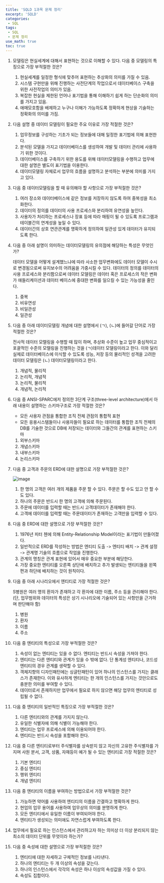 ```yaml
---
title: 'SQLD 1과목 문제 정리'
excerpt: 'SQLD'
categories:
 - SQL
tags:
 - SQL
 - 문제 정리
use_math: true
toc: true
---
```


1. 모델링은 현실세계에 대해서 표현하는 것으로 이해할 수 있다. 다음 중 모델링의 특징으로 가장 부적절한 것은?
   
    1. 현실세계를 일정한 형식에 맞추어 표현하는 추상화의 의미를 가질 수 있음. 
    2. 시스템 구현만을 위해 진행하는 사전단계의 작업으로서 데이터베이스 구축을 위한 사전작업의 의미가 있음.
    3. 복잡한 현실을 제한된 언어나 표기법을 통해 이해하기 쉽게 하는 단순화의 의미를 가지고 있음.
    4. 애매모호함을 배제하고 누구나 이해가 가능하도록 정확하게 현상을 기술하는 정확화의 의미를 가짐.
 
 2. 다음 설명 중 데이터 모델링이 필요한 주요 이유로 가장 적절한 것은?
    1. 업무정보를 구성하는 기초가 되는 정보들에 대해 일정한 표기법에 의해 표현한다. 
    2. 분석된 모델을 가지고 데이터베이스를 생성하여 개발 및 데이터 관리에 사용하기 위한 것이다.
    3. 데이터베이스를 구축하기 위한 용도를 위해 데이터모델링을 수행하고 업무에 대한 설명은 별도이 표기법을 이용한다.
    4. 데이터모델링 자체로서 업무의 흐름을 설명하고 분석하는 부분에 의미를 가지고 있다.
 3. 다음 중 데이터모델링을 할 때 유의해야 할 사항으로 가장 부적절한 것은?
    1. 여러 장소와 데이터베이스에 같은 정보를 저장하지 않도록 하여 중복성을 최소화한다.
    2. 데이터의 정의를 데이터의 사용 프로세스와 분리하여 유연성을 높인다.
    3. 사용자가 처리하는 프로세스나 장표 등에 따라 매핑이 될 수 있도록 프로그램과 테이블간의 연계성을 높일 수 있다.
    4. 데이터간의 상호 연관관계를 명확하게 정의하여 일관성 있게 데이터가 유지되도록 한다.
 4. 다음 중 아래 설명이 의미하는 데이터모델링의 유의점에 해당하는 특성은 무엇인가?

    데이터 모델을 어떻게 설계했느냐에 따라 사소한 업무변화에도 데이터 모델이 수시로 변경됨으로써 유지보수의 어려움을 가중시킬 수 있다. 데이터의 정의를 데이터의 사용 프로세스와 분리함으로써 데이터 모델링은 데이터 혹은 프로세스의 작은 변화가 애들리케이션과 데이터 베이스에 중대한 변화를 일으킬 수 있는 가능성을 줄인다.
    1. 중복
    2. 비유연성
    3. 비일관성
    4. 일관성
   
    
 5. 다음 중 아래 데이터모델링 개념에 대한 설명에서 \(ㄱ\), \(ㄴ\)에 들어갈 단어로 가장 적절한 것은?

    전사적 데이터 모렐링을 수행할 때 많이 하며, 추상화 수준이 높고 업무 중심적이고 포괄적인 수준의 모렐링을 진행하는 것을 \(ㄱ\)데이터 모델링이라고 한다. 이와 달리 실제로 데이터베이스에 이식할 수 있도록 성능, 저장 등의 물리적인 성격을 고려한 데이터 모델링은 \(ㄴ\) 데이터모델링이라고 한다.
    1. 개념적, 물리적
    2. 논리적, 개념적
    3. 논리적, 물리적
    4. 개념적, 논리적

 6. 다음 중 ANSI-SPARC에저 정의한 3단계 구조\(three-level architecture\)에서 아래 내용이 설명하는 스키마구조로 가장 적절한 것은?
    
    - 모든 사용자 관점을 통합한 조직 전체 관점의 통합적 표현
    - 모든 응용시스템들이나 사용자들이 필요로 하는 데이터를 통합한 조직 전체의 DB를 기술한 것으로 DB에 저장되는 데이터와 그들간의 관계를 표현하는 스키마

    1. 외부스키마
    2. 개념스키마
    3. 내부스키마
    4. 논리스키마
 7. 다음 중 고객과 주문의 ERD에 대한 설명으로 가장 부적절한 것은?
    
    ![image](https://github.com/sbhong95/sbhong95.github.io/assets/44902322/c327b54f-8744-4761-b0d2-ca685c1e7ad1)
    1. 한 명의 고객은 여러 개의 제품을 주문 할 수 있다. 주문은 할 수도 있고 안 할 수도 있다.
    2. 하나의 주문은 반드시 한 명의 고객에 의해 주문된다.
    3. 주문에 데이터를 입력할 때는 반드시 고객데이터가 존재해야 한다.
    4. 고객에 데이터를 입력할 때는 주문데이터가 존재하는 고객만을 입력할 수 있다.
 8. 다음 중 ERD에 대한 설명으로 가장 부적절한 것은? 
    1. 1976년 피터 첸에 의해 Entity-Relationship Model이라는 표기법이 만들어졌다.
    2. 일반적으로 ERD를 작성하는 방법은 엔티티 도출 -> 엔티티 배치 -> 관계 설정 -> 관계명 기술의 흐름으로 작업을 진행한다.
    3. 관계의 명칭은 관계 표현에 있어서 매우 중요한 부분에 해당한다.
    4. 가장 중요한 엔티티를 오른쪽 상단에 배치하고 추가 발생되는 엔티티들을 왼쪽 편과 하단에 배치하는 것이 원칙이다.
 9. 다음 중 아래 시나리오에서 엔티티로 가장 적절한 것은?

    S병원은 여러 명의 환자가 존재하고 각 환자에 대한 이름, 주소 등을 관리해야 한다.
    \(단, 업무범위와 데이터의 특성은 상기 시나리오에 기술되어 있는 사항만을 근거하며 판단해야 함\)
    1. 병원
    2. 환자
    3. 이름
    4. 주소 
 10. 다음 중 엔티티의 특성으로 가장 부적절한 것은?
     1.  속성이 없는 엔티티는 있을 수 없다. 엔티티는 반드시 속성을 가져야 한다.
     2.  엔티티는 다른 엔티티와 관계가 있을 수 밖에 없다. 단 통계성 엔티티나, 코드성 엔티티의 경우 관계를 생략할 수 있다.
     3.  객체지향의 디자인패턴에는 싱글턴패턴이 있어 하나의 인스턴스를 가지는 클래스가 존재한다. 이와 유사하게 엔티티는 한 개의 인스턴스를 가지는 것만으로도 충분한 의미를 부여할 수 있다.
     4.  데이터로서 존재하지만 업무에서 필요로 하지 않으면 해당 업무의 엔티티로 성립될 수 없다.
 11. 다음 중 엔티티의 일반적인 특징으로 가장 부적절한 것은?
     1.  다른 엔티티와의 관계를 가지지 않는다.
     2.  유일한 식별자에 의해 식별이 가능해야 한다.
     3.  엔티티는 업무 프로세스에 의해 이용되어야 한다.
     4.  엔티티는 반드시 속성을 포함해야 한다.
 12. 다음 중 다른 엔티티로부터 주식별자를 상속받지 않고 자신의 고유한 주식별자를 가지며 사원 분서, 고객, 상품, 자재등이 예가 될 수 있는 엔티티로 가장 적절한 것은?
     1.  기본 엔티티
     2.  중심 엔티티
     3.  행위 엔티티
     4.  개념 엔티티
 13. 다음 중 엔티티의 이름을 부여하는 방법으로서 가장 부적절한 것은?
     1.  가능하면 약어를 사용하여 엔티티의 이름을 간결하고 명확하게 한다.
     2.  현업의 업무 용어를 사용하여 업무상의 의미를 분명하게 한다.
     3.  모든 엔티티에서 유일한 이름이 부여되어야 한다.
     4.  엔티티가 생성되는 의미애도 자연스럽게 부여하도록 한다.
 14. 업무에서 필요로 하는 인스턴스에서 관리하고자 하는 의미상 더 이상 분리되지 않는 최소의 데이터 단위를 무엇이라 하는가?
 15. 다음 중 속성에 대한 설명으로 가장 부적절한 것은?
     1.  엔티티에 대한 자세하고 구체적인 정보를 나타낸다.
     2.  하나의 엔티티는 두 개 이상의 속성을 갖는다.
     3.  하나의 인스턴스에서 각각의 속성은 하나 이상의 속성값을 가질 수 있다.
     4.  속성도 집합이다.

    
    